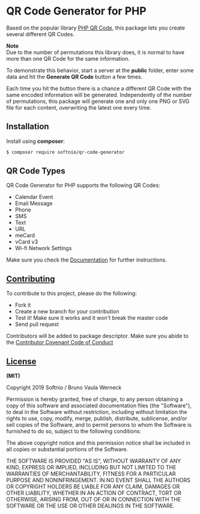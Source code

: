 # QR Code Generator for PHP

 Based on the popular library [PHP QR Code](http://phpqrcode.sourceforge.net), this package lets you create several different QR Codes.

 **Note**  
 Due to the number of permutations this library does, it is normal to have more than one QR Code for the same information.
   
 To demonstrate this behavior, start a server at the **public** folder, enter some data and hit the **Generate QR Code** button a few times.
  
 Each time you hit the button there is a chance a different QR Code with the same encoded information will be generated. 
 Independently of the number of permutations, this package will generate one and only one PNG or SVG file for each content, overwriting the latest one every time.

 ## Installation

 Install using **composer**:

 ```bash
 $ composer require softnio/qr-code-generator
 ```

 ## QR Code Types

 QR Code Generator for PHP supports the following QR Codes:

  - Calendar Event
  - Email Message
  - Phone
  - SMS
  - Text
  - URL
  - meCard
  - vCard v3
  - Wi-fi Network Settings
  
  Make sure you check the [Documentation](https://werneckbh.github.io/qr-code/) for further instructions.
  
 ## [Contributing](CONTRIBUTING.md)
 
 To contribute to this project, please do the following:
 
  - Fork it
  - Create a new branch for your contribution
  - Test it! Make sure it works and it won't break the master code
  - Send pull request
  
  Contributors will be added to package descriptor. Make sure you abide to the [Contributor Covenant Code of Conduct](CODE_OF_CONDUCT.md)
  
  
  ## [License](LICENSE.md)
  
  **(MIT)**
  
  Copyright 2019 Softnio / Bruno Vaula Werneck
  
  Permission is hereby granted, free of charge, to any person obtaining a copy of this software and associated documentation files (the "Software"), to deal in the Software without restriction, including without limitation the rights to use, copy, modify, merge, publish, distribute, sublicense, and/or sell copies of the Software, and to permit persons to whom the Software is furnished to do so, subject to the following conditions:
  
  The above copyright notice and this permission notice shall be included in all copies or substantial portions of the Software.
  
  THE SOFTWARE IS PROVIDED "AS IS", WITHOUT WARRANTY OF ANY KIND, EXPRESS OR IMPLIED, INCLUDING BUT NOT LIMITED TO THE WARRANTIES OF MERCHANTABILITY, FITNESS FOR A PARTICULAR PURPOSE AND NONINFRINGEMENT. IN NO EVENT SHALL THE AUTHORS OR COPYRIGHT HOLDERS BE LIABLE FOR ANY CLAIM, DAMAGES OR OTHER LIABILITY, WHETHER IN AN ACTION OF CONTRACT, TORT OR OTHERWISE, ARISING FROM, OUT OF OR IN CONNECTION WITH THE SOFTWARE OR THE USE OR OTHER DEALINGS IN THE SOFTWARE.
